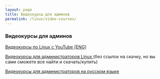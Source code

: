 ```yaml
---
layout: page
title: Видеокурсы для админов
permalink: /linux/video-courses/
---
```


### Видеокурсы для админов


[Видеокурсы по Linux с YouTube (ENG) ](/linux/video-courses/youtube/)

[Видеокурсы для администраторов Linux ](/linux/video-kursy/video-courses-for-linux-admins/) (без ссылок на скачку, но вы сами сможете все найти и скачать/купить)  


[Видеокурсы для администраторов на русском языке ](/linux/video-kursy/video-courses-free-rus/)
